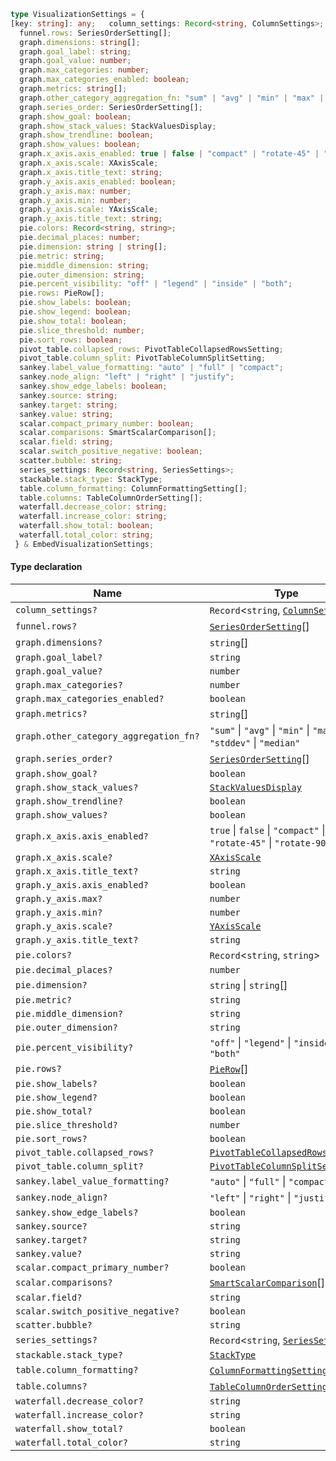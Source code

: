 ```ts
type VisualizationSettings = {
[key: string]: any;   column_settings: Record<string, ColumnSettings>;
  funnel.rows: SeriesOrderSetting[];
  graph.dimensions: string[];
  graph.goal_label: string;
  graph.goal_value: number;
  graph.max_categories: number;
  graph.max_categories_enabled: boolean;
  graph.metrics: string[];
  graph.other_category_aggregation_fn: "sum" | "avg" | "min" | "max" | "stddev" | "median";
  graph.series_order: SeriesOrderSetting[];
  graph.show_goal: boolean;
  graph.show_stack_values: StackValuesDisplay;
  graph.show_trendline: boolean;
  graph.show_values: boolean;
  graph.x_axis.axis_enabled: true | false | "compact" | "rotate-45" | "rotate-90";
  graph.x_axis.scale: XAxisScale;
  graph.x_axis.title_text: string;
  graph.y_axis.axis_enabled: boolean;
  graph.y_axis.max: number;
  graph.y_axis.min: number;
  graph.y_axis.scale: YAxisScale;
  graph.y_axis.title_text: string;
  pie.colors: Record<string, string>;
  pie.decimal_places: number;
  pie.dimension: string | string[];
  pie.metric: string;
  pie.middle_dimension: string;
  pie.outer_dimension: string;
  pie.percent_visibility: "off" | "legend" | "inside" | "both";
  pie.rows: PieRow[];
  pie.show_labels: boolean;
  pie.show_legend: boolean;
  pie.show_total: boolean;
  pie.slice_threshold: number;
  pie.sort_rows: boolean;
  pivot_table.collapsed_rows: PivotTableCollapsedRowsSetting;
  pivot_table.column_split: PivotTableColumnSplitSetting;
  sankey.label_value_formatting: "auto" | "full" | "compact";
  sankey.node_align: "left" | "right" | "justify";
  sankey.show_edge_labels: boolean;
  sankey.source: string;
  sankey.target: string;
  sankey.value: string;
  scalar.compact_primary_number: boolean;
  scalar.comparisons: SmartScalarComparison[];
  scalar.field: string;
  scalar.switch_positive_negative: boolean;
  scatter.bubble: string;
  series_settings: Record<string, SeriesSettings>;
  stackable.stack_type: StackType;
  table.column_formatting: ColumnFormattingSetting[];
  table.columns: TableColumnOrderSetting[];
  waterfall.decrease_color: string;
  waterfall.increase_color: string;
  waterfall.show_total: boolean;
  waterfall.total_color: string;
 } & EmbedVisualizationSettings;
```

#### Type declaration

| Name                                   | Type                                                                                   |
| -------------------------------------- | -------------------------------------------------------------------------------------- |
| `column_settings?`                     | `Record`<`string`, [`ColumnSettings`](./generated/html/ColumnSettings.md)>             |
| `funnel.rows?`                         | [`SeriesOrderSetting`](./generated/html/SeriesOrderSetting.md)\[]                      |
| `graph.dimensions?`                    | `string`\[]                                                                            |
| `graph.goal_label?`                    | `string`                                                                               |
| `graph.goal_value?`                    | `number`                                                                               |
| `graph.max_categories?`                | `number`                                                                               |
| `graph.max_categories_enabled?`        | `boolean`                                                                              |
| `graph.metrics?`                       | `string`\[]                                                                            |
| `graph.other_category_aggregation_fn?` | `"sum"` \| `"avg"` \| `"min"` \| `"max"` \| `"stddev"` \| `"median"`                   |
| `graph.series_order?`                  | [`SeriesOrderSetting`](./generated/html/SeriesOrderSetting.md)\[]                      |
| `graph.show_goal?`                     | `boolean`                                                                              |
| `graph.show_stack_values?`             | [`StackValuesDisplay`](./generated/html/StackValuesDisplay.md)                         |
| `graph.show_trendline?`                | `boolean`                                                                              |
| `graph.show_values?`                   | `boolean`                                                                              |
| `graph.x_axis.axis_enabled?`           | `true` \| `false` \| `"compact"` \| `"rotate-45"` \| `"rotate-90"`                     |
| `graph.x_axis.scale?`                  | [`XAxisScale`](./generated/html/XAxisScale.md)                                         |
| `graph.x_axis.title_text?`             | `string`                                                                               |
| `graph.y_axis.axis_enabled?`           | `boolean`                                                                              |
| `graph.y_axis.max?`                    | `number`                                                                               |
| `graph.y_axis.min?`                    | `number`                                                                               |
| `graph.y_axis.scale?`                  | [`YAxisScale`](./generated/html/YAxisScale.md)                                         |
| `graph.y_axis.title_text?`             | `string`                                                                               |
| `pie.colors?`                          | `Record`<`string`, `string`>                                                           |
| `pie.decimal_places?`                  | `number`                                                                               |
| `pie.dimension?`                       | `string` \| `string`\[]                                                                |
| `pie.metric?`                          | `string`                                                                               |
| `pie.middle_dimension?`                | `string`                                                                               |
| `pie.outer_dimension?`                 | `string`                                                                               |
| `pie.percent_visibility?`              | `"off"` \| `"legend"` \| `"inside"` \| `"both"`                                        |
| `pie.rows?`                            | [`PieRow`](./generated/html/PieRow.md)\[]                                              |
| `pie.show_labels?`                     | `boolean`                                                                              |
| `pie.show_legend?`                     | `boolean`                                                                              |
| `pie.show_total?`                      | `boolean`                                                                              |
| `pie.slice_threshold?`                 | `number`                                                                               |
| `pie.sort_rows?`                       | `boolean`                                                                              |
| `pivot_table.collapsed_rows?`          | [`PivotTableCollapsedRowsSetting`](./generated/html/PivotTableCollapsedRowsSetting.md) |
| `pivot_table.column_split?`            | [`PivotTableColumnSplitSetting`](./generated/html/PivotTableColumnSplitSetting.md)     |
| `sankey.label_value_formatting?`       | `"auto"` \| `"full"` \| `"compact"`                                                    |
| `sankey.node_align?`                   | `"left"` \| `"right"` \| `"justify"`                                                   |
| `sankey.show_edge_labels?`             | `boolean`                                                                              |
| `sankey.source?`                       | `string`                                                                               |
| `sankey.target?`                       | `string`                                                                               |
| `sankey.value?`                        | `string`                                                                               |
| `scalar.compact_primary_number?`       | `boolean`                                                                              |
| `scalar.comparisons?`                  | [`SmartScalarComparison`](./generated/html/SmartScalarComparison.md)\[]                |
| `scalar.field?`                        | `string`                                                                               |
| `scalar.switch_positive_negative?`     | `boolean`                                                                              |
| `scatter.bubble?`                      | `string`                                                                               |
| `series_settings?`                     | `Record`<`string`, [`SeriesSettings`](./generated/html/SeriesSettings.md)>             |
| `stackable.stack_type?`                | [`StackType`](./generated/html/StackType.md)                                           |
| `table.column_formatting?`             | [`ColumnFormattingSetting`](./generated/html/ColumnFormattingSetting.md)\[]            |
| `table.columns?`                       | [`TableColumnOrderSetting`](./generated/html/TableColumnOrderSetting.md)\[]            |
| `waterfall.decrease_color?`            | `string`                                                                               |
| `waterfall.increase_color?`            | `string`                                                                               |
| `waterfall.show_total?`                | `boolean`                                                                              |
| `waterfall.total_color?`               | `string`                                                                               |
